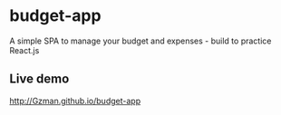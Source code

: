 # budget-app
A simple SPA to manage your budget and expenses - build to practice React.js

## Live demo
http://Gzman.github.io/budget-app

